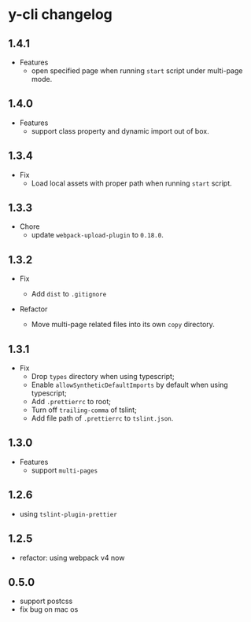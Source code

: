 # y-cli changelog

## 1.4.1

- Features
  - open specified page when running `start` script under multi-page mode.

## 1.4.0

- Features
  - support class property and dynamic import out of box.

## 1.3.4

- Fix
  - Load local assets with proper path when running `start` script.

## 1.3.3

- Chore
  - update `webpack-upload-plugin` to `0.18.0`.

## 1.3.2

- Fix
  - Add `dist` to `.gitignore`

- Refactor
  - Move multi-page related files into its own `copy` directory.

## 1.3.1

- Fix
  - Drop `types` directory when using typescript;
  - Enable `allowSyntheticDefaultImports` by default when using typescript;
  - Add `.prettierrc` to root;
  - Turn off `trailing-comma` of tslint;
  - Add file path of `.prettierrc` to `tslint.json`.

## 1.3.0

- Features
  - support `multi-pages`

## 1.2.6

- using `tslint-plugin-prettier`

## 1.2.5

- refactor: using webpack v4 now

## 0.5.0

- support postcss
- fix bug on mac os
